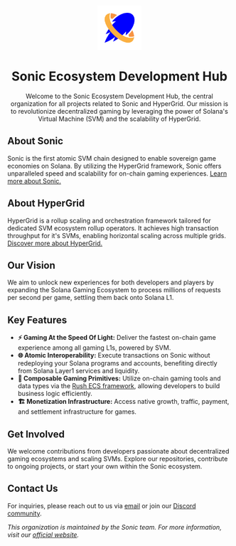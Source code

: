 <p align="center">
  <a href="https://docs.mirrorworld.fun">
    <img src="https://github.com/mirrorworld-universe/.github/blob/main/profile/sonic-logo-transparent.png?raw=true" alt="Mirror World" width="100" />
  </a>
</p>

<h1 align="center">Sonic Ecosystem Development Hub</h1>
<p align="center">Welcome to the Sonic Ecosystem Development Hub, the central organization for all projects related to Sonic and HyperGrid. Our mission is to revolutionize decentralized gaming by leveraging the power of Solana's Virtual Machine (SVM) and the scalability of HyperGrid.
</p>

## About Sonic

Sonic is the first atomic SVM chain designed to enable sovereign game economies on Solana. By utilizing the HyperGrid framework, Sonic offers unparalleled speed and scalability for on-chain gaming experiences. [Learn more about Sonic.](https://www.sonic.game/)

## About HyperGrid

HyperGrid is a rollup scaling and orchestration framework tailored for dedicated SVM ecosystem rollup operators. It achieves high transaction throughput for it's SVMs, enabling horizontal scaling across multiple grids. [Discover more about HyperGrid.](https://docs.sonic.game/developers/hypergrid-framework)

## Our Vision

We aim to unlock new experiences for both developers and players by expanding the Solana Gaming Ecosystem to process millions of requests per second per game, settling them back onto Solana L1.

## Key Features

- **⚡ Gaming At the Speed Of Light:** Deliver the fastest on-chain game experience among all gaming L1s, powered by SVM.
- **🌐 Atomic Interoperability:** Execute transactions on Sonic without redeploying your Solana programs and accounts, benefiting directly from Solana Layer1 services and liquidity.
- **🧩 Composable Gaming Primitives:** Utilize on-chain gaming tools and data types via the [Rush ECS framework](https://docs.sonic.game/developers/rush-ecs-framework), allowing developers to build business logic efficiently.
- **🏗️ Monetization Infrastructure:** Access native growth, traffic, payment, and settlement infrastructure for games.

## Get Involved

We welcome contributions from developers passionate about decentralized gaming ecosystems and scaling SVMs. Explore our repositories, contribute to ongoing projects, or start your own within the Sonic ecosystem.

## Contact Us

For inquiries, please reach out to us via [email](mailto:operators@sonic.game) or join our [Discord community](https://discord.com/invite/joinmirrorworld).

*This organization is maintained by the Sonic team. For more information, visit our [official website](https://www.sonic.game/).*
